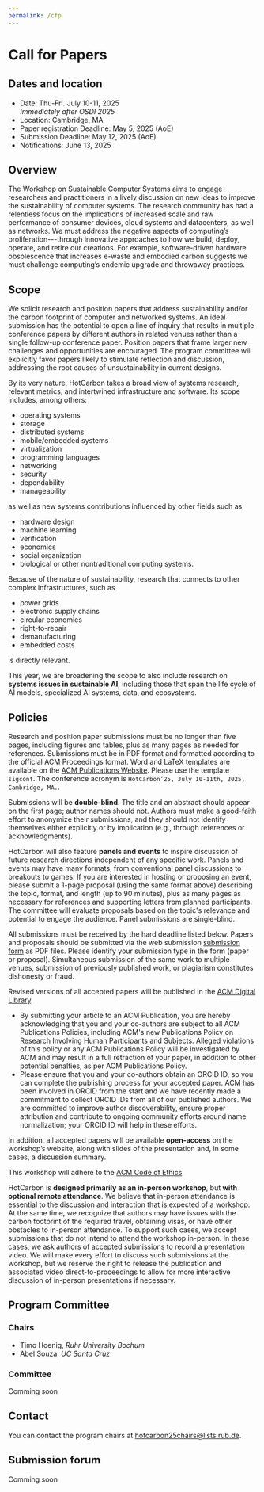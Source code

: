 ```yaml
---
permalink: /cfp
---
```


# Call for Papers

<!-- **2024 data**  
Stay tuned for updates!
{: .notice--warning}

--- -->

<!-- This workshop will be in a hybrid format, with both in-person and remote participation allowed.  
See [Policies](#policies) for important information regarding remote participation.
{: .notice--primary} -->

## Dates and location

- Date: Thu-Fri. July 10-11, 2025  
_Immediately after OSDI 2025_
- Location: Cambridge, MA
- Paper registration Deadline: May 5, 2025 (AoE)
- Submission Deadline: May 12, 2025 (AoE)
- Notifications: June 13, 2025


## Overview

The Workshop on Sustainable Computer Systems aims to engage researchers and practitioners in a lively discussion on new ideas to improve the sustainability of computer systems. The research community has had a relentless focus on the implications of increased scale and raw performance of consumer devices, cloud systems and datacenters, as well as networks. We must address the negative aspects of computing’s proliferation---through innovative approaches to how we build, deploy, operate, and retire our creations. For example, software-driven hardware obsolescence that increases e-waste and embodied carbon suggests we must challenge computing’s endemic upgrade and throwaway practices.

<!-- The [National Science Foundation](https://www.nsf.gov/pubs/2022/nsf22060/nsf22060.jsp) has recently called for research on exactly this problem domain: -->

<!-- > Environmental impacts of computing technologies extend well beyond their energy consumption and require a holistic focus on broader sustainability. Negative impacts of greenhouse gas emissions, depletion of rare earth elements, and e-waste are exacerbated by the proliferation of computing throughout society and treatment of computing systems as disposable commodities with planned obsolescence. Furthermore, environmental concerns range from the better-known carbon footprint from energy consumption (e.g., cloud) to equally important concerns of embodied carbon[1], generation of methane, carcinogens, volatile organic compounds, and eutrophication, among others. Widespread use of compute intensive techniques (e.g., blockchain and artificial intelligence), handling and moving massive amounts of data, the rollout of next generation wireless/edge networks, and growth of smart devices amplifies the environmental concerns of this proliferation of computing. A new sustainable way of thinking about computing, across the full lifecycle – including manufacturing, operation, and disposal – is necessary to meet the needs of the present without compromising the wellbeing of future generations. -->

## Scope

We solicit research and position papers that address sustainability and/or the carbon footprint of computer and networked systems. An ideal submission has the potential to open a line of inquiry that results in multiple conference papers by different authors in related venues rather than a single follow-up conference paper. Position papers that frame larger new challenges and opportunities are encouraged. The program committee will explicitly favor papers likely to stimulate reflection and discussion, addressing the root causes of unsustainability in current designs.

By its very nature, HotCarbon takes a broad view of systems research, relevant metrics, and intertwined infrastructure and software. Its scope includes, among others:

- operating systems
- storage
- distributed systems
- mobile/embedded systems
- virtualization
- programming languages
- networking
- security
- dependability
- manageability

as well as new systems contributions influenced by other fields such as

- hardware design
- machine learning
- verification
- economics
- social organization
- biological or other nontraditional computing systems.

Because of the nature of sustainability, research that connects to other complex infrastructures, such as

- power grids
- electronic supply chains
- circular economies
- right-to-repair
- demanufacturing
- embedded costs

is directly relevant.

This year, we are broadening the scope to also include research on **systems issues in sustainable AI**, including those that span the life cycle of AI models, specialized AI systems, data, and ecosystems.

## Policies

Research and position paper submissions must be no longer than five pages, including figures and tables, plus as many pages as needed for references. Submissions must be in PDF format and formatted according to the official ACM Proceedings format. Word and LaTeX templates are available on the [ACM Publications Website](https://www.acm.org/publications/proceedings-template). Please use the template `sigconf`. The conference acronym is `HotCarbon’25, July 10-11th, 2025, Cambridge, MA.`.

Submissions will be **double-blind**. The title and an abstract should appear on the first page; author names should not. Authors must make a good-faith effort to anonymize their submissions, and they should not identify themselves either explicitly or by implication (e.g., through references or acknowledgments).

HotCarbon will also feature **panels and events** to inspire discussion of future research directions independent of any specific work. Panels and events may have many formats, from conventional panel discussions to breakouts to games. If you are interested in hosting or proposing an event, please submit a 1-page proposal (using the same format above) describing the topic, format, and length (up to 90 minutes), plus as many pages as necessary for references and supporting letters from planned participants. The committee will evaluate proposals based on the topic's relevance and potential to engage the audience. Panel submissions are single-blind.

All submissions must be received by the hard deadline listed below. Papers and proposals should be submitted via the web submission [submission form](#submission-form) as PDF files. Please identify your submission type in the form (paper or proposal). Simultaneous submission of the same work to multiple venues, submission of previously published work, or plagiarism constitutes dishonesty or fraud.

Revised versions of all accepted papers will be published in the [ACM Digital Library](https://dl.acm.org). 

- By submitting your article to an ACM Publication, you are hereby acknowledging that you and your co-authors are subject to all ACM Publications Policies, including ACM's new Publications Policy on Research Involving Human Participants and Subjects. Alleged violations of this policy or any ACM Publications Policy will be investigated by ACM and may result in a full retraction of your paper, in addition to other potential penalties, as per ACM Publications Policy.
- Please ensure that you and your co-authors obtain an ORCID ID, so you can complete the publishing process for your accepted paper.  ACM has been involved in ORCID from the start and we have recently made a commitment to collect ORCID IDs from all of our published authors. We are committed to improve author discoverability, ensure proper attribution and contribute to ongoing community efforts around name normalization; your ORCID ID will help in these efforts.

In addition, all accepted papers will be available **open-access** on the workshop’s website, along with slides of the presentation and, in some cases, a discussion summary.

This workshop will adhere to the [ACM Code of Ethics](https://www.acm.org/code-of-ethics).

HotCarbon is **designed primarily as an in-person workshop**, but **with optional remote attendance**. We believe that in-person attendance is essential to the discussion and interaction that is expected of a workshop. At the same time, we recognize that authors may have issues with the carbon footprint of the required travel, obtaining visas, or have other obstacles to in-person attendance. To support such cases, we accept submissions that do not intend to attend the workshop in-person. In these cases, we ask authors of accepted submissions to record a presentation video. We will make every effort to discuss such submissions at the workshop, but we reserve the right to release the publication and associated video direct-to-proceedings to allow for more interactive discussion of in-person presentations if necessary.

## Program Committee

### Chairs

- Timo Hoenig, _Ruhr University Bochum_
- Abel Souza, _UC Santa Cruz_

### Committee

Comming soon

<!-- - Akshitha Sriraman, _CMU_
- Asaf Cidon, _Columbia University_
- Ben Pfaff, _Feldera_
- Bobbie Manne, _AMD Research_
- Colleen Josephson, _UC Santa Cruz_
- Eun Kyung Lee, _IBM_
- Karin Strauss, _Microsoft Research_
- Mosharaf Chowdhury, _University of Michigan_
- Prashant Shenoy, _University of Massachusetts Amherst_
- Romain Jacob, _ETH Zurich_
- Thomas Anderson, _University of Washington_
- Timo Hoenig, _RUB_
- Udit Gupta, _Cornell_ -->

## Contact

You can contact the program chairs at [hotcarbon25chairs@lists.rub.de](mailto:hotcarbon25chairs@lists.rub.de).

## Submission forum

Comming soon
<!-- [hotcarbon24.hotcrp.com](https://hotcarbon24.hotcrp.com/) -->
